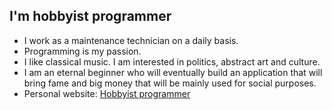 ## I'm hobbyist programmer
* I work as a maintenance technician on a daily basis. 
* Programming is my passion. 
* I like classical music. I am interested in politics, abstract art and culture. 
* I am an eternal beginner who will eventually build an application that will bring fame and big money that will be mainly used for social purposes.
* Personal website: [Hobbyist programmer](https://raubuc.net)
